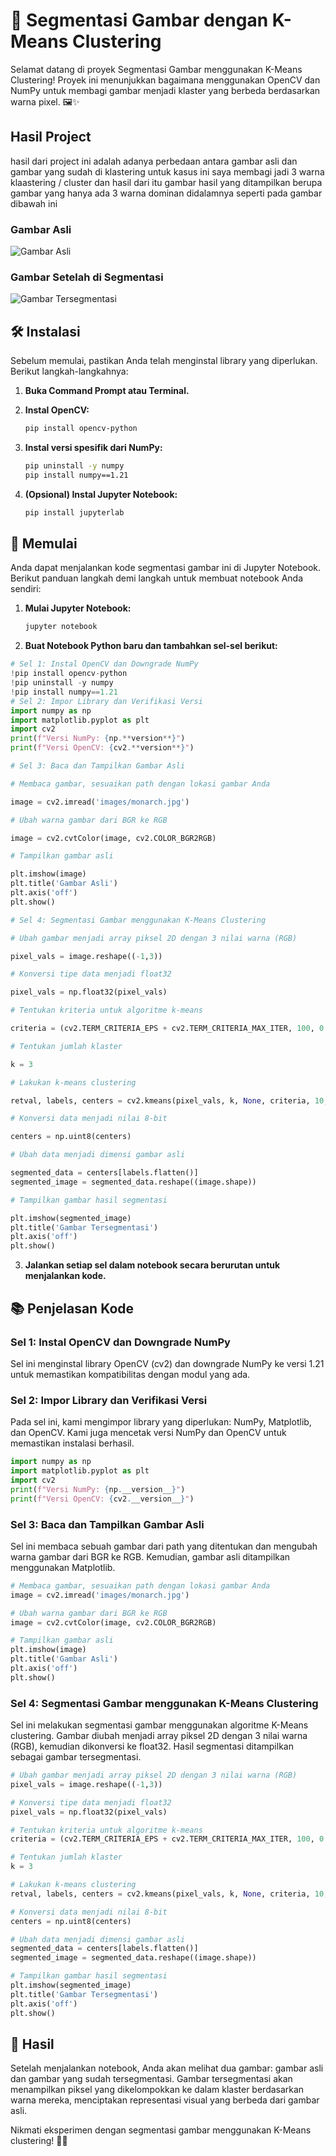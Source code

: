 # 📸 Segmentasi Gambar dengan K-Means Clustering

Selamat datang di proyek Segmentasi Gambar menggunakan K-Means Clustering! Proyek ini menunjukkan bagaimana menggunakan OpenCV dan NumPy untuk membagi gambar menjadi klaster yang berbeda berdasarkan warna pixel. 🖼️✨

## Hasil Project

hasil dari project ini adalah adanya perbedaan antara gambar asli dan gambar yang sudah di klastering untuk kasus ini saya membagi jadi 3 warna klaastering / cluster
dan hasil dari itu gambar hasil yang ditampilkan berupa gambar yang hanya ada 3 warna dominan didalamnya seperti pada gambar dibawah ini

### Gambar Asli

![Gambar Asli](images/monarch.jpg)

### Gambar Setelah di Segmentasi

![Gambar Tersegmentasi](images/output.png)

## 🛠️ Instalasi

Sebelum memulai, pastikan Anda telah menginstal library yang diperlukan. Berikut langkah-langkahnya:

1. **Buka Command Prompt atau Terminal.**

2. **Instal OpenCV:**
   ```sh
   pip install opencv-python
   ```
3. **Instal versi spesifik dari NumPy:**
   ```sh
   pip uninstall -y numpy
   pip install numpy==1.21
   ```
4. **(Opsional) Instal Jupyter Notebook:**
   ```sh
   pip install jupyterlab
   ```

## 🚀 Memulai

Anda dapat menjalankan kode segmentasi gambar ini di Jupyter Notebook. Berikut panduan langkah demi langkah untuk membuat notebook Anda sendiri:

1. **Mulai Jupyter Notebook:**

   ```sh
   jupyter notebook

   ```

2. **Buat Notebook Python baru dan tambahkan sel-sel berikut:**

```python
# Sel 1: Instal OpenCV dan Downgrade NumPy
!pip install opencv-python
!pip uninstall -y numpy
!pip install numpy==1.21
# Sel 2: Impor Library dan Verifikasi Versi
import numpy as np
import matplotlib.pyplot as plt
import cv2
print(f"Versi NumPy: {np.**version**}")
print(f"Versi OpenCV: {cv2.**version**}")

# Sel 3: Baca dan Tampilkan Gambar Asli

# Membaca gambar, sesuaikan path dengan lokasi gambar Anda

image = cv2.imread('images/monarch.jpg')

# Ubah warna gambar dari BGR ke RGB

image = cv2.cvtColor(image, cv2.COLOR_BGR2RGB)

# Tampilkan gambar asli

plt.imshow(image)
plt.title('Gambar Asli')
plt.axis('off')
plt.show()

# Sel 4: Segmentasi Gambar menggunakan K-Means Clustering

# Ubah gambar menjadi array piksel 2D dengan 3 nilai warna (RGB)

pixel_vals = image.reshape((-1,3))

# Konversi tipe data menjadi float32

pixel_vals = np.float32(pixel_vals)

# Tentukan kriteria untuk algoritme k-means

criteria = (cv2.TERM_CRITERIA_EPS + cv2.TERM_CRITERIA_MAX_ITER, 100, 0.85)

# Tentukan jumlah klaster

k = 3

# Lakukan k-means clustering

retval, labels, centers = cv2.kmeans(pixel_vals, k, None, criteria, 10, cv2.KMEANS_RANDOM_CENTERS)

# Konversi data menjadi nilai 8-bit

centers = np.uint8(centers)

# Ubah data menjadi dimensi gambar asli

segmented_data = centers[labels.flatten()]
segmented_image = segmented_data.reshape((image.shape))

# Tampilkan gambar hasil segmentasi

plt.imshow(segmented_image)
plt.title('Gambar Tersegmentasi')
plt.axis('off')
plt.show()
```

3. **Jalankan setiap sel dalam notebook secara berurutan untuk menjalankan kode.**

## 📚 Penjelasan Kode

### Sel 1: Instal OpenCV dan Downgrade NumPy

Sel ini menginstal library OpenCV (cv2) dan downgrade NumPy ke versi 1.21 untuk memastikan kompatibilitas dengan modul yang ada.

### Sel 2: Impor Library dan Verifikasi Versi

Pada sel ini, kami mengimpor library yang diperlukan: NumPy, Matplotlib, dan OpenCV. Kami juga mencetak versi NumPy dan OpenCV untuk memastikan instalasi berhasil.

```python
import numpy as np
import matplotlib.pyplot as plt
import cv2
print(f"Versi NumPy: {np.__version__}")
print(f"Versi OpenCV: {cv2.__version__}")
```

### Sel 3: Baca dan Tampilkan Gambar Asli

Sel ini membaca sebuah gambar dari path yang ditentukan dan mengubah warna gambar dari BGR ke RGB. Kemudian, gambar asli ditampilkan menggunakan Matplotlib.

```python
# Membaca gambar, sesuaikan path dengan lokasi gambar Anda
image = cv2.imread('images/monarch.jpg')

# Ubah warna gambar dari BGR ke RGB
image = cv2.cvtColor(image, cv2.COLOR_BGR2RGB)

# Tampilkan gambar asli
plt.imshow(image)
plt.title('Gambar Asli')
plt.axis('off')
plt.show()
```

### Sel 4: Segmentasi Gambar menggunakan K-Means Clustering

Sel ini melakukan segmentasi gambar menggunakan algoritme K-Means clustering. Gambar diubah menjadi array piksel 2D dengan 3 nilai warna (RGB), kemudian dikonversi ke float32. Hasil segmentasi ditampilkan sebagai gambar tersegmentasi.

```python
# Ubah gambar menjadi array piksel 2D dengan 3 nilai warna (RGB)
pixel_vals = image.reshape((-1,3))

# Konversi tipe data menjadi float32
pixel_vals = np.float32(pixel_vals)

# Tentukan kriteria untuk algoritme k-means
criteria = (cv2.TERM_CRITERIA_EPS + cv2.TERM_CRITERIA_MAX_ITER, 100, 0.85)

# Tentukan jumlah klaster
k = 3

# Lakukan k-means clustering
retval, labels, centers = cv2.kmeans(pixel_vals, k, None, criteria, 10, cv2.KMEANS_RANDOM_CENTERS)

# Konversi data menjadi nilai 8-bit
centers = np.uint8(centers)

# Ubah data menjadi dimensi gambar asli
segmented_data = centers[labels.flatten()]
segmented_image = segmented_data.reshape((image.shape))

# Tampilkan gambar hasil segmentasi
plt.imshow(segmented_image)
plt.title('Gambar Tersegmentasi')
plt.axis('off')
plt.show()
```

## 🌟 Hasil

Setelah menjalankan notebook, Anda akan melihat dua gambar: gambar asli dan gambar yang sudah tersegmentasi. Gambar tersegmentasi akan menampilkan piksel yang dikelompokkan ke dalam klaster berdasarkan warna mereka, menciptakan representasi visual yang berbeda dari gambar asli.

Nikmati eksperimen dengan segmentasi gambar menggunakan K-Means clustering! 🎨🚀
